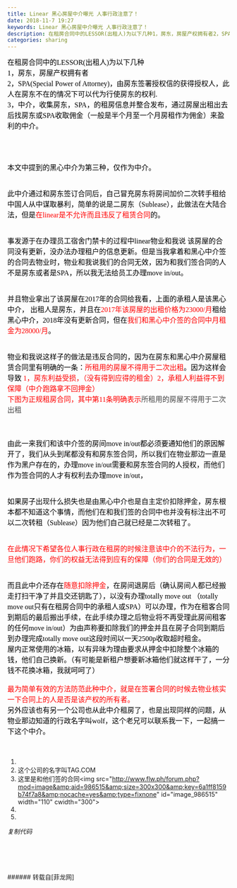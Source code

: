 ```yaml
---
title: Linear 黑心房屋中介曝光 人事行政注意了！
date: 2018-11-7 19:27
keywords: Linear 黑心房屋中介曝光 人事行政注意了！
description: 在租房合同中的LESSOR(出租人)为以下几种1，房东，房屋产权拥有者2，SPA(Special Power of Attorney)，由房东签署授权信的获得授权人，此人在房东不在的情况下可以代为行使房东的权利.3，中介，收集房东，SPA，的租房信息并整合发布，通过房屋出租出去后找房东或SPA收取佣金（一般是半个月至一个月房租作为佣金）来盈利的中介。本文中提到的黑心中介为第三种，仅作为中介。此中介通过和房东签订合同后，自己冒充房东将房间加价二次转手租给中国人从中谋取暴利，简单的说是二房东（Sublease），此做法在大陆合法，但是在linear是不允许而且违反了租赁合同的。事发源于在办理员工宿舍门禁卡的过程中linear物业和我说 该房屋的合同没有更新，没办法办理租户的信息更新。但是当我拿着和黑心中介签的合同去物业时，物业和我说我们的合同无效，因为和我们签合同的人不是房东或者是SPA，所以我无法给员工办理move in/out。并且物业拿出了该房屋在2017年的合同给我看，上面的承租人是该黑心中介， 出租人是房东，并且在2017年该房屋的出租价格为23000/月租给黑心中介，2018年没有更新合同，但在我们和黑心中介签的合同中月租金为28000/月。物业和我说这样子的做法是违反合同的，因为在房东和黑心中介房屋租赁合同里有明确的一条：所租用的房屋不得用于二次出租。因为这样会导致 1，房东利益受损，（没有得到应得的租金）2，承租人利益得不到保障（中介跑路拿不回押金）下图为正规租房合同，其中第11条明确表示所租用的房屋不得用于二次出租由此一来我们和该中介签的房间move in/out都必须要通知他们的原因解开了，我们从头到尾都没有和房东签合同，所以我们在物业那边一直是作为黑户存在的，办理move in/out需要和房东签合同的人授权，而他们作为签合同的人才有权利去办理move in/out，如果房子出现什么损失也是由黑心中介也是自主定价扣除押金，房东根本都不知道这个事情，而他们在和我们签的合同中也并没有标注出不可以二次转租（Sublease）因为他们自己就已经是二次转租了。在此情况下希望各位人事行政在租房的时候注意该中介的不法行为，一旦他们跑路，你们的权益无法得到应有的保障（你们的合同是无效的）而且此中介还存在随意扣除押金，在房间退房后（确认房间人都已经搬走打扫干净了并且交还钥匙了），以没有办理totally move out （totally move out只有在租房合同中的承租人或SPA）可以办理，作为在租客合同到期后的最后搬出手续，在此手续办理之后物业将不再受理此房间租客的任何move in/out）为由声称要扣除我们的押金并且在房子合同到期后到办理完成totally move out这段时间以一天2500p收取超时租金。屋内正常使用的冰箱，以有异味为理由要求从押金中扣除整个冰箱的钱，他们自己换新。（有可能是新租户想要新冰箱他们就这样干了，一分钱不花换冰箱，我就呵呵了）最为简单有效的方法防范此种中介，就是在签署合同的时候去物业核实一下合同上的人是否是该产权的所有者。另外应该也有另一个公司也从此中介租房了，也是出现同样的问题，从物业那边知道的行政名字叫wolf，这个老兄可以联系我一下，一起搞一下这个中介。  这个公司的名字叫TAG.COM  这里是和他们签的合同<img src="http://www.flw.ph/forum.php?mod=image&aid=986515&size=300x300&key=6a1ff8159b74f7a8&nocache=yes&type=fixnone" id="image_986515" width="110" cwidth="300">  复制代码
categories: sharing
---
```

<td class="t_f" id="postmessage_2234123">

<font color="#000000"><font face="微软雅黑"><font style="font-size:16px"><font face="微软雅黑"><font size="3">在租房合同中的LESSOR(出租人)</font></font><font face="微软雅黑"><font size="3">为以下几种</font></font></font></font></font><br/>
<font color="#000"><font face="微软雅黑"><font style="font-size:16px"><font face="微软雅黑"><font size="3">1，房东，房屋产权拥有者</font></font></font></font></font><br/>
<font face="微软雅黑"><font color="#444444"><font face="微软雅黑"><font style="font-size:16px"><font size="3"><font color="#000">2，SPA(</font><font color="#000000">Special Power of Attorney</font><font color="#000">)，由房东签署授权信的获得授权人，此人在房东不在的情况下可以代为行使房东的权利.</font></font></font></font></font></font><br/>
<font color="#000"><font face="微软雅黑"><font style="font-size:16px"><font face="微软雅黑"><font size="3">3，中介，收集房东，SPA，的租房信息并整合发布，通过房屋出租出去后找房东或SPA收取佣金（一般是半个月至一个月房租作为佣金）来盈利的中介。</font></font></font></font></font><br/>
<font color="#000"><font face="微软雅黑"><font style="font-size:16px"><font face="微软雅黑"><font size="3"><br/>
</font></font></font></font></font><br/>
<font color="#000"><font face="微软雅黑"><font style="font-size:16px"><font face="微软雅黑"><font size="3"><br/>
</font></font></font></font></font><br/>
<font color="#000"><font face="微软雅黑"><font style="font-size:16px"><font face="微软雅黑"><font size="3">本文中提到的黑心中介为第三种，仅作为中介。</font></font></font></font></font><br/>
<font color="#000"><font face="微软雅黑"><font style="font-size:16px"><font face="微软雅黑"><font size="3"><br/>
</font></font></font></font></font><br/>
<font face="微软雅黑"><font color="#444444"><font face="微软雅黑"><font style="font-size:16px"><font size="3"><font color="#000000">此中介通过和房东签订合同后，自己冒充房东将房间加价二次转手租给中国人从中谋取暴利，简单的说是二房东（</font></font></font></font></font></font><font color="#000"><font face="微软雅黑"><font style="font-size:16px"><font face="微软雅黑"><font size="3">Sublease</font></font></font></font></font><font color="#000"><font face="微软雅黑"><font style="font-size:16px"><font face="微软雅黑"><font size="3">），此做法在大陆合法，但是</font></font></font></font></font><font face="微软雅黑"><font color="#444444"><font face="微软雅黑"><font style="font-size:16px"><font size="3"><font color="#ff0000">在linear是不允许而且违反了租赁合同</font></font></font></font></font></font><font color="#000"><font face="微软雅黑"><font style="font-size:16px"><font face="微软雅黑"><font size="3">的。</font></font></font></font></font><br/>
<font face="微软雅黑"><font color="#444444"><font face="微软雅黑"><font style="font-size:16px"><font size="3"><font color="#000"><br/>
</font></font></font></font></font></font><br/>
<font face="微软雅黑"><font color="#444444"><font face="微软雅黑"><font style="font-size:16px"><font size="3"><font color="#000000">事发源于在办理员工宿舍门禁卡的过程中linear物业和我说 该房屋的合同没有更新，没办法办理租户的信息更新。但是当我拿着和黑心中介签的合同去物业时，物业和我说我们的合同无效，因为和我们签合同的人不是房东或者是SPA，所以我无法给</font></font></font></font></font></font><font color="#000"><font face="微软雅黑"><font style="font-size:16px"><font face="微软雅黑"><font size="3">员工办理move in/out。</font></font></font></font></font><br/>
<font color="#000"><font face="微软雅黑"><font style="font-size:16px"><font face="微软雅黑"><font size="3"><br/>
</font></font></font></font></font><br/>
<font color="#000"><font face="微软雅黑"><font style="font-size:16px"><font face="微软雅黑"><font size="3">并且物业拿出了该房屋在2017年的合同给我看，上面的承租人是该黑心中介， 出租人是房东，并且在</font></font></font></font></font><font face="微软雅黑"><font color="#444444"><font face="微软雅黑"><font style="font-size:16px"><font size="3"><font color="#ff0000">2017年该房屋的出租价格为23000/月</font></font></font></font></font></font><font color="#000"><font face="微软雅黑"><font style="font-size:16px"><font face="微软雅黑"><font size="3">租给黑心中介，2018年没有更新合同，但在</font></font></font></font></font><font face="微软雅黑"><font color="#444444"><font face="微软雅黑"><font style="font-size:16px"><font size="3"><font color="#ff0000">我们和黑心中介签的合同中月租金为28000/月</font></font></font></font></font></font><font color="#000"><font face="微软雅黑"><font style="font-size:16px"><font face="微软雅黑"><font size="3">。</font></font></font></font></font><br/>
<font color="#000"><font face="微软雅黑"><font style="font-size:16px"><font face="微软雅黑"><font size="3"><br/>
</font></font></font></font></font><br/>
<font color="#000"><font face="微软雅黑"><font style="font-size:16px"><font face="微软雅黑"><font size="3">物业和我说这样子的做法是违反合同的，因为在房东和黑心中介房屋租赁合同里有明确的一条：</font></font></font></font></font><font face="微软雅黑"><font color="#444444"><font face="微软雅黑"><font style="font-size:16px"><font size="3"><font color="#ff0000">所租用的房屋不得用于二次出租</font></font></font></font></font></font><font color="#000"><font face="微软雅黑"><font style="font-size:16px"><font face="微软雅黑"><font size="3">。因为这样会导致 </font></font></font></font></font><font face="微软雅黑"><font color="#444444"><font face="微软雅黑"><font style="font-size:16px"><font size="3"><font color="#ff0000">1，房东利益受损，（没有得到应得的租金）2，承租人利益得不到保障（中介跑路拿不回押金）</font></font></font></font></font></font><br/>
<font face="微软雅黑"><font color="#444444"><font face="微软雅黑"><font style="font-size:16px"><font size="3"><font color="#ff0000">下图为正规租房合同，其中第11条明确表示</font></font></font></font></font></font><font style="color:rgb(68, 68, 68)"><font face="微软雅黑"><font style="font-size:16px">所租用的房屋不得用于二次出租</font></font></font><br/>
<br/>
<font color="#000"><font face="微软雅黑"><font style="font-size:16px"><font face="微软雅黑"><font size="3"><br/>
</font></font></font></font></font><br/>
<font color="#000"><font face="微软雅黑"><font style="font-size:16px"><font face="微软雅黑"><font size="3">由此一来我们和该中介签的房间move in/out都必须要通知他们的原因解开了，我们从头到尾都没有和房东签合同，所以我们在物业那边一直是作为黑户存在的，办理</font></font></font></font></font><font color="#000"><font face="微软雅黑"><font style="font-size:16px"><font face="微软雅黑"><font size="3">move in/out需要和房东签合同的人授权，而他们作为签合同的人才有权利去办理</font></font></font></font></font><font color="#000"><font face="微软雅黑"><font style="font-size:16px"><font face="微软雅黑"><font size="3">move in/out，</font></font></font></font></font><br/>
<font color="#000"><font face="微软雅黑"><font style="font-size:16px"><font face="微软雅黑"><font size="3"><br/>
</font></font></font></font></font><br/>
<font color="#000"><font face="微软雅黑"><font style="font-size:16px"><font face="微软雅黑"><font size="3">如果房子出现什么损失也是由黑心中介也是自主定价扣除押金，房东根本都不知道这个事情，而他们在和我们签的合同中也并没有标注出不可以二次转租（Sublease）因为他们自己就已经是二次转租了。</font></font></font></font></font><br/>
<font color="#000"><font face="微软雅黑"><font style="font-size:16px"><font face="微软雅黑"><font size="3"><br/>
</font></font></font></font></font><br/>
<font face="微软雅黑"><font color="#444444"><font face="微软雅黑"><font style="font-size:16px"><font size="3"><font color="#ff0000">在此情况下希望各位人事行政在租房的时候注意该中介的不法行为，一旦他们跑路，你们的权益无法得到应有的保障（你们的合同是无效的）</font></font></font></font></font></font><br/>
<font color="#000"><font face="微软雅黑"><font style="font-size:16px"><font face="微软雅黑"><font size="3"><br/>
</font></font></font></font></font><br/>
<font color="#000"><font face="微软雅黑"><font style="font-size:16px"><font face="微软雅黑"><font size="3">而且此中介还存在</font></font></font></font></font><font face="微软雅黑"><font color="#444444"><font face="微软雅黑"><font style="font-size:16px"><font size="3"><font color="#ff0000">随意扣除押金</font></font></font></font></font></font><font color="#000"><font face="微软雅黑"><font style="font-size:16px"><font face="微软雅黑"><font size="3">，</font></font></font></font></font><font color="#000000"><font face="微软雅黑"><font style="font-size:16px"><font face="微软雅黑"><font size="3">在房间退房后（确认房间人都已经搬走打扫干净了并且交还钥匙了），以没有办理totally move out （</font></font><font face="微软雅黑"><font size="3">totally move out只有在租房合同中的承租人或SPA）可以办理，作为在租客合同到期后的最后搬出手续，在此手续办理之后物业将不再受理此房间租客的任何move in/out</font></font><font face="微软雅黑"><font size="3">）为由声称要扣除我们的押金并且在房子合同到期后到办理完成</font></font><font face="微软雅黑"><font size="3">totally move out这段时间以一天2500p收取超时租金。</font></font><br/>
<font face="微软雅黑"><font size="3">屋内正常使用的冰箱，以有异味为理由要求从押金中扣除整个冰箱的钱，他们自己换新。（有可能是新租户想要新冰箱他们就这样干了，一分钱不花换冰箱，我就呵呵了）</font></font></font></font></font><br/>
<font face="微软雅黑"><font color="#444444"><font face="微软雅黑"><font style="font-size:16px"><font size="3"><br/>
<font color="#ff0000">最为简单有效的方法防范此种中介，就是在签署合同的时候去物业核实一下合同上的人是否是该产权的所有者。</font></font></font></font></font></font><font face="微软雅黑"><font color="#444444"><font face="微软雅黑"><font style="font-size:16px"><font size="3"><font color="#000000"><br/>
</font></font></font></font></font></font><font color="#000"><font face="微软雅黑"><font style="font-size:16px"><font face="微软雅黑"><font size="3">另外应该也有另一个公司也从此中介租房了，也是出现同样的问题，从物业那边知道的行政名字叫wolf，这个老兄可以联系我一下，一起搞一下这个中介。</font></font></font></font></font><br/>
<font color="#000"><font face="微软雅黑"><font style="font-size:16px"><font face="微软雅黑"><font size="3"><br/>
</font></font></font></font></font><br/> <div class="blockcode"><div id="code_i4t"><ol><li><br/> </li><li>这个公司的名字叫TAG.COM <br/> </li><li>这里是和他们签的合同&lt;img src="http://www.flw.ph/forum.php?mod=image&amp;aid=986515&amp;size=300x300&amp;key=6a1ff8159b74f7a8&amp;nocache=yes&amp;type=fixnone" id="image_986515" width="110" cwidth="300"&gt;<br/> </li><li><br/> </li><li></li></ol></div><em data-cf-modified-641bb897211ca6e97f1e7324-="" onclick="if (!window.__cfRLUnblockHandlers) return false; copycode($('code_i4t'));">复制代码</em></div><br/>
<br/>
<font color="#000"><font face="微软雅黑"><font style="font-size:16px"><font face="微软雅黑"><font size="3"><br/>
</font></font></font></font></font><br/>
</td>
###### 转载自[菲龙网]
